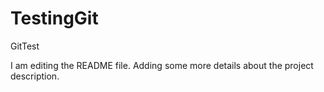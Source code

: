 # TestingGit
GitTest

I am editing the README file. Adding some more details about the project description.
